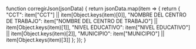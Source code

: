 function corregirJson(jsonData) {
    return jsonData.map(item => {
        return {
            "CCT": item["CCT"] || item[Object.keys(item)[0]],
            "NOMBRE DEL CENTRO DE TRABAJO": item["NOMBRE DEL CENTRO DE TRABAJO"] || item[Object.keys(item)[1]],
            "NIVEL EDUCATIVO": item["NIVEL EDUCATIVO"] || item[Object.keys(item)[2]],
            "MUNICIPIO": item["MUNICIPIO"] || item[Object.keys(item)[3]]
        };
    });
}


